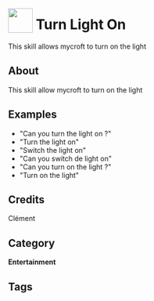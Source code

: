 # <img src="https://raw.githack.com/FortAwesome/Font-Awesome/master/svgs/solid/robot.svg" card_color="#22A7F0" width="50" height="50" style="vertical-align:bottom"/> Turn Light On
This skill allows mycroft to turn on the light

## About
This skill allow mycroft to turn on the light

## Examples
* "Can you turn the light on ?"
* "Turn the light on"
* "Switch the light on"
* "Can you switch de light on"
* "Can you turn on the light ?"
* "Turn on the light"

## Credits
Clément

## Category
**Entertainment**

## Tags

